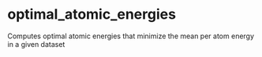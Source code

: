 # optimal_atomic_energies
Computes optimal atomic energies that minimize the mean per atom energy in a given dataset
